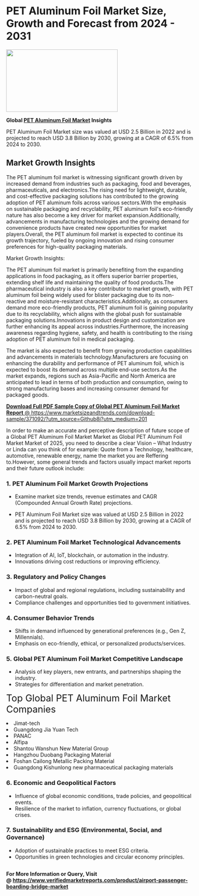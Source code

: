 <H1>PET Aluminum Foil Market Size, Growth and Forecast from 2024 - 2031</H1><img class="aligncenter size-medium wp-image-584254" src="https://thirdeyenews.in/wp-content/uploads/2024/09/Global-Market-Research-300x168.jpeg" alt="" width="300" height="168" /><p><strong>Global&nbsp;<a href="https://www.marketsizeandtrends.com/download-sample/371092/?utm_source=Github8j?utm_medium=201">PET Aluminum Foil Market</a> Insights</strong></p><p>PET Aluminum Foil Market size was valued at USD 2.5 Billion in 2022 and is projected to reach USD 3.8 Billion by 2030, growing at a CAGR of 6.5% from 2024 to 2030.</p><p><h2>Market Growth Insights</h2> <p>The PET aluminum foil market is witnessing significant growth driven by increased demand from industries such as packaging, food and beverages, pharmaceuticals, and electronics.The rising need for lightweight, durable, and cost-effective packaging solutions has contributed to the growing adoption of PET aluminum foils across various sectors.With the emphasis on sustainable packaging and recyclability, PET aluminum foil's eco-friendly nature has also become a key driver for market expansion.Additionally, advancements in manufacturing technologies and the growing demand for convenience products have created new opportunities for market players.Overall, the PET aluminum foil market is expected to continue its growth trajectory, fueled by ongoing innovation and rising consumer preferences for high-quality packaging materials.</p> <p><a href="https://www.sample-link.com" target="_blank"></a></p> <p>Market Growth Insights:</p> <p>The PET aluminum foil market is primarily benefiting from the expanding applications in food packaging, as it offers superior barrier properties, extending shelf life and maintaining the quality of food products.The pharmaceutical industry is also a key contributor to market growth, with PET aluminum foil being widely used for blister packaging due to its non-reactive and moisture-resistant characteristics.Additionally, as consumers demand more eco-friendly products, PET aluminum foil is gaining popularity due to its recyclability, which aligns with the global push for sustainable packaging solutions.Innovations in product design and customization are further enhancing its appeal across industries.Furthermore, the increasing awareness regarding hygiene, safety, and health is contributing to the rising adoption of PET aluminum foil in medical packaging.<p>The market is also expected to benefit from growing production capabilities and advancements in materials technology.Manufacturers are focusing on enhancing the durability and performance of PET aluminum foil, which is expected to boost its demand across multiple end-use sectors.As the market expands, regions such as Asia-Pacific and North America are anticipated to lead in terms of both production and consumption, owing to strong manufacturing bases and increasing consumer demand for packaged goods.</p> <p><a href="https://www.more-link.com" target="_blank"></p><p><span class=""><strong>Download Full PDF Sample Copy of Global PET Aluminum Foil Market Report</strong> @ <a href="https://www.marketsizeandtrends.com/download-sample/371092/?utm_source=Github8j?utm_medium=201" target="_blank">https://www.marketsizeandtrends.com/download-sample/371092/?utm_source=Github8j?utm_medium=201</a></span></p><p>In order to make an accurate and perceptive description of future scope of a Global&nbsp;PET Aluminum Foil Market Market as Global&nbsp;PET Aluminum Foil Market Market of 2025, you need to describe a clear Vision &ndash; What Industry or Linda can you think of for example: Quote from a Technology, healthcare, automotive, renewable energy, name the market you are Reffering to.However, some general trends and factors usually impact market reports and their future outlook include:</p><h3>1.&nbsp;<strong>PET Aluminum Foil Market Growth Projections</strong></h3><ul><li>Examine market size trends, revenue estimates and CAGR (Compounded Annual Growth Rate) projections.</li><li><p>PET Aluminum Foil Market size was valued at USD 2.5 Billion in 2022 and is projected to reach USD 3.8 Billion by 2030, growing at a CAGR of 6.5% from 2024 to 2030.</p></li></ul><h3>2.&nbsp;<strong>PET Aluminum Foil Market Technological Advancements</strong></h3><ul><li>Integration of AI, IoT, blockchain, or automation in the industry.</li><li>Innovations driving cost reductions or improving efficiency.</li></ul><h3>3.&nbsp;<strong>Regulatory and Policy Changes</strong></h3><ul><li>Impact of global and regional regulations, including sustainability and carbon-neutral goals.</li><li>Compliance challenges and opportunities tied to government initiatives.</li></ul><h3>4.&nbsp;<strong>Consumer Behavior Trends</strong></h3><ul><li>Shifts in demand influenced by generational preferences (e.g., Gen Z, Millennials).</li><li>Emphasis on eco-friendly, ethical, or personalized products/services.</li></ul><h3>5.&nbsp;<strong>Global PET Aluminum Foil Market Competitive Landscape</strong></h3><ul><li>Analysis of key players, new entrants, and partnerships shaping the industry.</li><li>Strategies for differentiation and market penetration.</li></ul><p data-pm-slice="1 1 []"><span style="color: inherit; font-family: inherit; font-size: 25px;">Top Global PET Aluminum Foil Market Companies</span></p><div class="" data-test-id=""><p><li>Jimat-tech</li><li> Guangdong Jia Yuan Tech</li><li> PANAC</li><li> Alfipa</li><li> Shantou Wanshun New Material Group</li><li> Hangzhou Duobang Packaging Material</li><li> Foshan Cailong Metallic Packing Material</li><li> Guangdong Kishunlong new pharmaceutical packaging materials</li></p></div><h3>6.&nbsp;<strong>Economic and Geopolitical Factors</strong></h3><ul><li>Influence of global economic conditions, trade policies, and geopolitical events.</li><li>Resilience of the market to inflation, currency fluctuations, or global crises.</li></ul><h3>7.&nbsp;<strong>Sustainability and ESG (Environmental, Social, and Governance)</strong></h3><ul><li>Adoption of sustainable practices to meet ESG criteria.</li><li>Opportunities in green technologies and circular economy principles.</li></ul><h2><strong style="font-size: 14px;">For More Information or Query, Visit @&nbsp;</strong><a style="background-color: #ffffff; font-size: 14px;" href="https://www.marketsizeandtrends.com/report/pet-aluminum-foil-market/" target="_blank">https://www.verifiedmarketreports.com/product/airport-passenger-boarding-bridge-market</a></h2>